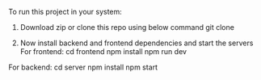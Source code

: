 To run this project in your system:
1. Download zip or clone this repo using below command
git clone

2. Now install backend and frontend dependencies and start the servers
For frontend:
cd frontend
npm install
npm run dev

For backend:
cd server
npm install
npm start
